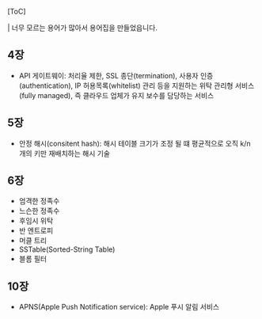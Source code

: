 [ToC]

| 너무 모르는 용어가 많아서 용어집을 만들었읍니다.


## 4장
- API 게이트웨이: 처리율 제한, SSL 종단(termination), 사용자 인증(authentication), IP 허용목록(whitelist) 관리 등을 지원하는 위탁 관리형 서비스(fully managed), 즉 클라우드 업체가 유지 보수를 담당하는 서비스

## 5장
- 안정 해시(consitent hash): 해시 테이블 크기가 조정 될 떄 평균적으로 오직 k/n개의 키만 재배치하는 해시 기술

## 6장
- 엄격한 정족수
- 느슨한 정족수
- 후임시 위탁
- 반 엔트로피
- 머클 트리
- SSTable(Sorted-String Table)
- 블롬 필터

## 10장
- APNS(Apple Push Notification service): Apple 푸시 알림 서비스
